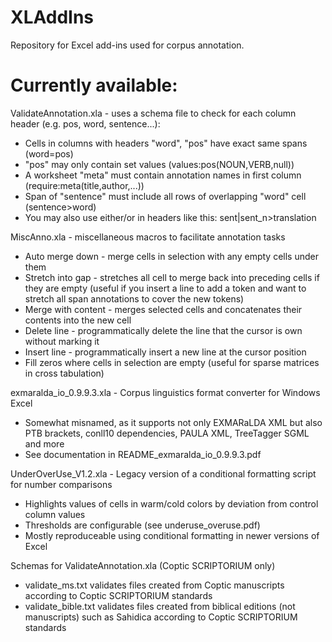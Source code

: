 # XLAddIns
Repository for Excel add-ins used for corpus annotation.

Currently available:
==============
ValidateAnnotation.xla - uses a schema file to check for each column header (e.g. pos, word, sentence...):
* Cells in columns with headers "word", "pos" have exact same spans (word=pos)
* "pos" may only contain set values (values:pos(NOUN,VERB,null))
* A worksheet "meta" must contain annotation names in first column (require:meta(title,author,...))
* Span of "sentence" must include all rows of overlapping "word" cell (sentence>word)
* You may also use either/or in headers like this: sent|sent_n>translation

MiscAnno.xla - miscellaneous macros to facilitate annotation tasks
* Auto merge down - merge cells in selection with any empty cells under them
* Stretch into gap - stretches all cell to merge back into preceding cells if they are empty 
   (useful if you insert a line to add a token and want to stretch all span annotations to cover the new tokens)
* Merge with content - merges selected cells and concatenates their contents into the new cell
* Delete line - programmatically delete the line that the cursor is own without marking it
* Insert line - programmatically insert a new line at the cursor position
* Fill zeros where cells in selection are empty (useful for sparse matrices in cross tabulation)

exmaralda_io_0.9.9.3.xla - Corpus linguistics format converter for Windows Excel
* Somewhat misnamed, as it supports not only EXMARaLDA XML but also PTB brackets, conll10 dependencies, PAULA XML, TreeTagger SGML and more
* See documentation in README_exmaralda_io_0.9.9.3.pdf

UnderOverUse_V1.2.xla - Legacy version of a conditional formatting script for number comparisons
* Highlights values of cells in warm/cold colors by deviation from control column values
* Thresholds are configurable (see underuse_overuse.pdf)
* Mostly reproduceable using conditional formatting in newer versions of Excel

Schemas for ValidateAnnotation.xla (Coptic SCRIPTORIUM only)
* validate_ms.txt validates files created from Coptic manuscripts according to Coptic SCRIPTORIUM standards
* validate_bible.txt validates files created from biblical editions (not manuscripts) such as Sahidica according to Coptic SCRIPTORIUM standards
